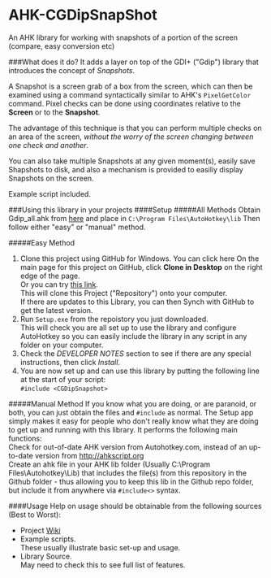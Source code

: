 AHK-CGDipSnapShot
=================

An AHK library for working with snapshots of a portion of the screen (compare, easy conversion etc)

###What does it do?
It adds a layer on  top of the GDI+ ("Gdip") library that introduces the concept of *Snapshots*.

A Snapshot is a screen grab of a box from the screen, which can then be examined using a command syntactically similar to AHK's `PixelGetColor` command. Pixel checks can be done using coordinates relative to the **Screen** or to the **Snapshot**.

The advantage of this technique is that you can perform multiple checks on an area of the screen, *without the worry of the screen changing between one check and another*.  

You can also take multiple Snapshots at any given moment(s), easily save Shapshots to disk, and also a mechanism is provided to easiliy display Snapshots on the screen.

Example script included.

###Using this library in your projects
####Setup
#####All Methods
Obtain Gdip_all.ahk from [here](https://github.com/aviaryan/Clipjump/blob/master/lib/Gdip_All.ahk) and place in `C:\Program Files\AutoHotkey\lib`
Then follow either "easy" or "manual" method.

#####Easy Method
1. Clone this project using GitHub for Windows.
You can click here
On the main page for this project on GitHub, click **Clone in Desktop** on the right edge of the page.  
Or you can try [this link](github-windows://openRepo/https://github.com/evilC/AHK-CGDipSnapShot).  
This will clone this Project ("Repository") onto your computer.  
If there are updates to this Library, you can then Synch with GitHub to get the latest version. 
1. Run `Setup.exe` from the repoistory you just downloaded.  
This will check you are all set up to use the library and configure AutoHotkey so you can easily include the library in any script in any folder on your computer.
2. Check the *DEVELOPER NOTES* section to see if there are any special instructions, then click *Install*.
3. You are now set up and can use this library by putting the following line at the start of your script:  
`#include <CGDipSnapshot>`

#####Manual Method
If you know what you are doing, or are paranoid, or both, you can just obtain the files and `#include` as normal. The Setup app simply makes it easy for people who don't really know what they are doing to get up and running with this library. It performs the following main functions:  
Check for out-of-date AHK version from Autohotkey.com, instead of an up-to-date version from http://ahkscript.org   
Create an ahk file in your AHK lib folder (Usually C:\Program Files\Autohotkey\Lib) that includes the file(s) from this repository in the Github folder - thus allowing you to keep this lib in the Github repo folder, but include it from anywhere via `#include<>` syntax.

####Usage
Help on usage should be obtainable from the following sources (Best to Worst):

* Project [Wiki](https://github.com/evilC/AHK-CGDipSnapShot/wiki)
* Example scripts.  
These usually illustrate basic set-up and usage.
* Library Source.  
May need to check this to see full list of features.

